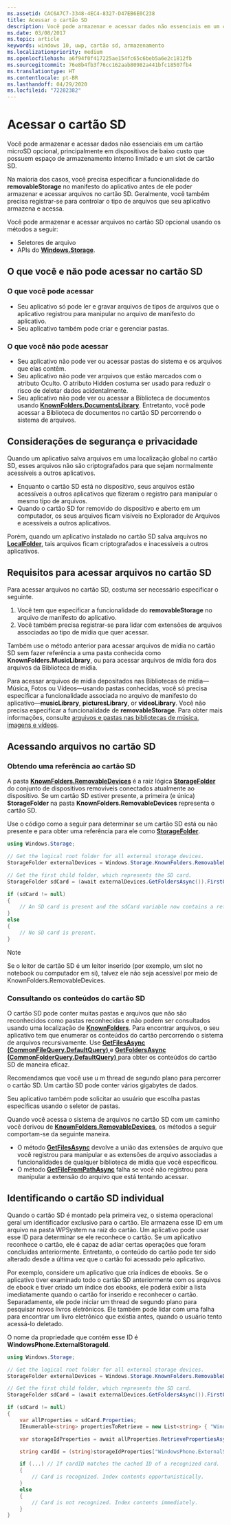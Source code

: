 ```yaml
---
ms.assetid: CAC6A7C7-3348-4EC4-8327-D47EB6E0C238
title: Acessar o cartão SD
description: Você pode armazenar e acessar dados não essenciais em um cartão microSD, principalmente em dispositivos de baixo custo que possuem espaço de armazenamento interno limitado.
ms.date: 03/08/2017
ms.topic: article
keywords: windows 10, uwp, cartão sd, armazenamento
ms.localizationpriority: medium
ms.openlocfilehash: a6f94f0f417225ae154fc65c6beb5a6e2c1812fb
ms.sourcegitcommit: 76e8b4fb3f76cc162aab80982a441bfc18507fb4
ms.translationtype: HT
ms.contentlocale: pt-BR
ms.lasthandoff: 04/29/2020
ms.locfileid: "72282382"
---
```

# <a name="access-the-sd-card"></a>Acessar o cartão SD



Você pode armazenar e acessar dados não essenciais em um cartão microSD opcional, principalmente em dispositivos de baixo custo que possuem espaço de armazenamento interno limitado e um slot de cartão SD.

Na maioria dos casos, você precisa especificar a funcionalidade do **removableStorage** no manifesto do aplicativo antes de ele poder armazenar e acessar arquivos no cartão SD. Geralmente, você também precisa registrar-se para controlar o tipo de arquivos que seu aplicativo armazena e acessa.

Você pode armazenar e acessar arquivos no cartão SD opcional usando os métodos a seguir:
- Seletores de arquivo
- APIs do [**Windows.Storage**](https://docs.microsoft.com/uwp/api/Windows.Storage).

## <a name="what-you-can-and-cant-access-on-the-sd-card"></a>O que você e não pode acessar no cartão SD

### <a name="what-you-can-access"></a>O que você pode acessar

- Seu aplicativo só pode ler e gravar arquivos de tipos de arquivos que o aplicativo registrou para manipular no arquivo de manifesto do aplicativo.
- Seu aplicativo também pode criar e gerenciar pastas.

### <a name="what-you-cant-access"></a>O que você não pode acessar

- Seu aplicativo não pode ver ou acessar pastas do sistema e os arquivos que elas contêm.
- Seu aplicativo não pode ver arquivos que estão marcados com o atributo Oculto. O atributo Hidden costuma ser usado para reduzir o risco de deletar dados acidentalmente.
- Seu aplicativo não pode ver ou acessar a Biblioteca de documentos usando [**KnownFolders.DocumentsLibrary**](https://docs.microsoft.com/uwp/api/windows.storage.knownfolders.documentslibrary). Entretanto, você pode acessar a Biblioteca de documentos no cartão SD percorrendo o sistema de arquivos.

## <a name="security-and-privacy-considerations"></a>Considerações de segurança e privacidade

Quando um aplicativo salva arquivos em uma localização global no cartão SD, esses arquivos não são criptografados para que sejam normalmente acessíveis a outros aplicativos.

- Enquanto o cartão SD está no dispositivo, seus arquivos estão acessíveis a outros aplicativos que fizeram o registro para manipular o mesmo tipo de arquivos.
- Quando o cartão SD for removido do dispositivo e aberto em um computador, os seus arquivos ficam visíveis no Explorador de Arquivos e acessíveis a outros aplicativos.

Porém, quando um aplicativo instalado no cartão SD salva arquivos no [**LocalFolder**](https://docs.microsoft.com/uwp/api/windows.storage.applicationdata.localfolder), tais arquivos ficam criptografados e inacessíveis a outros aplicativos.

## <a name="requirements-for-accessing-files-on-the-sd-card"></a>Requisitos para acessar arquivos no cartão SD

Para acessar arquivos no cartão SD, costuma ser necessário especificar o seguinte.

1.  Você tem que especificar a funcionalidade do **removableStorage** no arquivo de manifesto do aplicativo.
2.  Você também precisa registrar-se para lidar com extensões de arquivos associadas ao tipo de mídia que quer acessar.

Também use o método anterior para acessar arquivos de mídia no cartão SD sem fazer referência a uma pasta conhecida como **KnownFolders.MusicLibrary**, ou para acessar arquivos de mídia fora dos arquivos da Biblioteca de mídia.

Para acessar arquivos de mídia depositados nas Bibliotecas de mídia—Música, Fotos ou Vídeos—usando pastas conhecidas, você só precisa especificar a funcionalidade associada no arquivo de manifesto do aplicativo—**musicLibrary**, **picturesLibrary**, or **videoLibrary**. Você não precisa especificar a funcionalidade de **removableStorage**. Para obter mais informações, consulte [arquivos e pastas nas bibliotecas de música, imagens e vídeos](quickstart-managing-folders-in-the-music-pictures-and-videos-libraries.md).

## <a name="accessing-files-on-the-sd-card"></a>Acessando arquivos no cartão SD

### <a name="getting-a-reference-to-the-sd-card"></a>Obtendo uma referência ao cartão SD

A pasta [**KnownFolders.RemovableDevices**](https://docs.microsoft.com/uwp/api/windows.storage.knownfolders.removabledevices) é a raiz lógica [**StorageFolder**](https://docs.microsoft.com/uwp/api/Windows.Storage.StorageFolder) do conjunto de dispositivos removíveis conectados atualmente ao dispositivo. Se um cartão SD estiver presente, a primeira (e única) **StorageFolder** na pasta **KnownFolders.RemovableDevices** representa o cartão SD.

Use o código como a seguir para determinar se um cartão SD está ou não presente e para obter uma referência para ele como [**StorageFolder**](https://docs.microsoft.com/uwp/api/Windows.Storage.StorageFolder).

```csharp
using Windows.Storage;

// Get the logical root folder for all external storage devices.
StorageFolder externalDevices = Windows.Storage.KnownFolders.RemovableDevices;

// Get the first child folder, which represents the SD card.
StorageFolder sdCard = (await externalDevices.GetFoldersAsync()).FirstOrDefault();

if (sdCard != null)
{
    // An SD card is present and the sdCard variable now contains a reference to it.
}
else
{
    // No SD card is present.
}
```

> [!NOTE]
> Se o leitor de cartão SD é um leitor inserido (por exemplo, um slot no notebook ou computador em si), talvez ele não seja acessível por meio de KnownFolders.RemovableDevices.

### <a name="querying-the-contents-of-the-sd-card"></a>Consultando os conteúdos do cartão SD

O cartão SD pode conter muitas pastas e arquivos que não são reconhecidos como pastas reconhecidas e não podem ser consultados usando uma localização de [**KnownFolders**](https://docs.microsoft.com/uwp/api/Windows.Storage.KnownFolders). Para encontrar arquivos, o seu aplicativo tem que enumerar os conteúdos do cartão percorrendo o sistema de arquivos recursivamente. Use [**GetFilesAsync (CommonFileQuery.DefaultQuery)** ](https://docs.microsoft.com/uwp/api/windows.storage.storagefolder.getfilesasync) e [**GetFoldersAsync (CommonFolderQuery.DefaultQuery)** ](https://docs.microsoft.com/uwp/api/windows.storage.storagefolder.getfoldersasync) para obter os conteúdos do cartão SD de maneira eficaz.

Recomendamos que você use u m thread de segundo plano para percorrer o cartão SD. Um cartão SD pode conter vários gigabytes de dados.

Seu aplicativo também pode solicitar ao usuário que escolha pastas específicas usando o seletor de pastas.

Quando você acessa o sistema de arquivos no cartão SD com um caminho você derivou de [**KnownFolders.RemovableDevices**](https://docs.microsoft.com/uwp/api/windows.storage.knownfolders.removabledevices), os métodos a seguir comportam-se da seguinte maneira.

-   O método [**GetFilesAsync**](https://docs.microsoft.com/uwp/api/windows.storage.storagefolder.getfilesasync) devolve a união das extensões de arquivo que você registrou para manipular e as extensões de arquivo associadas a funcionalidades de qualquer biblioteca de mídia que você especificou.
-   O método [**GetFileFromPathAsync**](https://docs.microsoft.com/uwp/api/windows.storage.storagefile.getfilefrompathasync) falha se você não registrou para manipular a extensão do arquivo que está tentando acessar.

## <a name="identifying-the-individual-sd-card"></a>Identificando o cartão SD individual

Quando o cartão SD é montado pela primeira vez, o sistema operacional geral um identificador exclusivo para o cartão. Ele armazena esse ID em um arquivo na pasta WPSystem na raiz do cartão. Um aplicativo pode usar esse ID para determinar se ele reconhece o cartão. Se um aplicativo reconhece o cartão, ele é capaz de adiar certas operações que foram concluídas anteriormente. Entretanto, o conteúdo do cartão pode ter sido alterado desde a última vez que o cartão foi acessado pelo aplicativo.

Por exemplo, considere um aplicativo que cria índices de ebooks. Se o aplicativo tiver examinado todo o cartão SD anteriormente com os arquivos de ebook e tiver criado um índice dos ebooks, ele poderá exibir a lista imediatamente quando o cartão for inserido e reconhecer o cartão. Separadamente, ele pode iniciar um thread de segundo plano para pesquisar novos livros eletrônicos. Ele também pode lidar com uma falha para encontrar um livro eletrônico que existia antes, quando o usuário tento acessá-lo deletado.

O nome da propriedade que contém esse ID é **WindowsPhone.ExternalStorageId**.

```csharp
using Windows.Storage;

// Get the logical root folder for all external storage devices.
StorageFolder externalDevices = Windows.Storage.KnownFolders.RemovableDevices;

// Get the first child folder, which represents the SD card.
StorageFolder sdCard = (await externalDevices.GetFoldersAsync()).FirstOrDefault();

if (sdCard != null)
{
    var allProperties = sdCard.Properties;
    IEnumerable<string> propertiesToRetrieve = new List<string> { "WindowsPhone.ExternalStorageId" };

    var storageIdProperties = await allProperties.RetrievePropertiesAsync(propertiesToRetrieve);

    string cardId = (string)storageIdProperties["WindowsPhone.ExternalStorageId"];

    if (...) // If cardID matches the cached ID of a recognized card.
    {
        // Card is recognized. Index contents opportunistically.
    }
    else
    {
        // Card is not recognized. Index contents immediately.
    }
}
```

 

 
